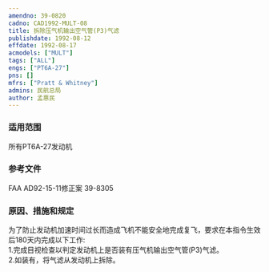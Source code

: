```yaml
---
amendno: 39-0820  
cadno: CAD1992-MULT-08  
title: 拆除压气机输出空气管(P3)气滤  
publishdate: 1992-08-12  
effdate: 1992-08-17  
acmodels: ["MULT"]  
tags: ["ALL"]  
engs: ["PT6A-27"]  
pns: []  
mfrs: ["Pratt & Whitney"]  
admins: 民航总局  
author: 孟惠民  
---
```

  
### 适用范围  
所有PT6A-27发动机  
  
<!--more-->  
### 参考文件  
  FAA AD92-15-11修正案 39-8305  
  
### 原因、措施和规定  

  为了防止发动机加速时间过长而造成飞机不能安全地完成复飞，要求在本指令生效后180天内完成以下工作:  
  1.完成目视检查以判定发动机上是否装有压气机输出空气管(P3)气滤。  
  2.如装有，将气滤从发动机上拆除。  
